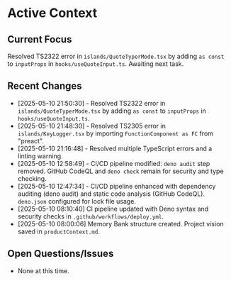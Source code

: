 # Active Context

## Current Focus

Resolved TS2322 error in `islands/QuoteTyperMode.tsx` by adding `as const` to
`inputProps` in `hooks/useQuoteInput.ts`. Awaiting next task.

## Recent Changes

- [2025-05-10 21:50:30] - Resolved TS2322 error in `islands/QuoteTyperMode.tsx`
  by adding `as const` to `inputProps` in `hooks/useQuoteInput.ts`.
- [2025-05-10 21:48:30] - Resolved TS2305 error in `islands/KeyLogger.tsx` by
  importing `FunctionComponent as FC` from "preact".
- [2025-05-10 21:16:48] - Resolved multiple TypeScript errors and a linting
  warning.
- [2025-05-10 12:58:49] - CI/CD pipeline modified: `deno audit` step removed.
  GitHub CodeQL and `deno check` remain for security and type checking.
- [2025-05-10 12:47:34] - CI/CD pipeline enhanced with dependency auditing (deno
  audit) and static code analysis (GitHub CodeQL). `deno.json` configured for
  lock file usage.
- [2025-05-10 08:10:40] CI pipeline updated with Deno syntax and security checks
  in `.github/workflows/deploy.yml`.
- [2025-05-10 08:00:06] Memory Bank structure created. Project vision saved in
  `productContext.md`.

## Open Questions/Issues

- None at this time.
